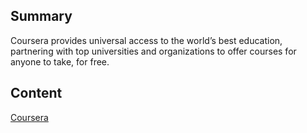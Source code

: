 ## Summary

 Coursera provides universal access to the world’s best
education, partnering with top universities and organizations to offer
courses for anyone to take, for free. 

## Content

[Coursera](http://coursera.org/courses?category=cs-ai/)
